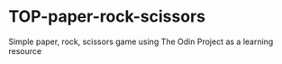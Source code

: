 # TOP-paper-rock-scissors
Simple paper, rock, scissors game using The Odin Project as a learning resource
